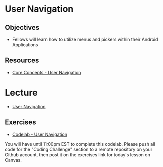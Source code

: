 # User Navigation

## Objectives
* Fellows will learn how to utilize menus and pickers within their Android Applications

## Resources
* [Core Concepts - User Navigation](https://google-developer-training.github.io/android-developer-fundamentals-course-concepts-v2/unit-2-user-experience/lesson-4-user-interaction/4-4-c-user-navigation/4-4-c-user-navigation.html)

# Lecture

* [User Navigation](https://docs.google.com/presentation/d/1bJ4AMTRpotHLk1I_gGBePtMXDhhcUtxrp3IkvhX-Fg8/edit#slide=id.p)

## Exercises

* [Codelab - User Navigation](https://codelabs.developers.google.com/codelabs/android-training-provide-user-navigation/index.html?index=..%2F..%2Fandroid-training#0)

You will have until 11:00pm EST to complete this codelab. Please push all code for the "Coding Challenge" section to a remote repository on your Github account, then post it on the exercises link for today's lesson on Canvas.
